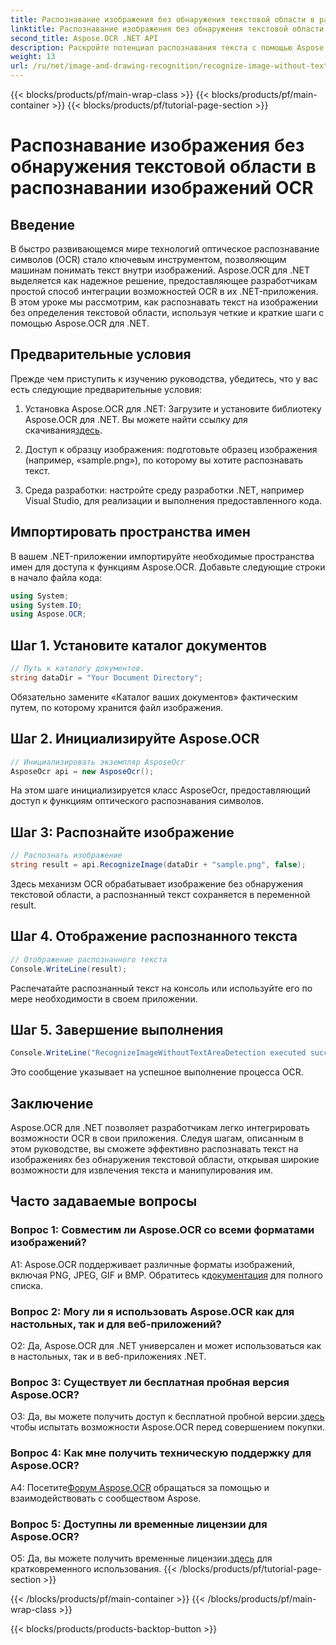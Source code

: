 ```yaml
---
title: Распознавание изображения без обнаружения текстовой области в распознавании изображений OCR
linktitle: Распознавание изображения без обнаружения текстовой области в распознавании изображений OCR
second_title: Aspose.OCR .NET API
description: Раскройте потенциал распознавания текста с помощью Aspose.OCR для .NET. Распознавайте текст с изображений без особых усилий.
weight: 13
url: /ru/net/image-and-drawing-recognition/recognize-image-without-text-area-detection/
---
```


{{< blocks/products/pf/main-wrap-class >}}
{{< blocks/products/pf/main-container >}}
{{< blocks/products/pf/tutorial-page-section >}}

# Распознавание изображения без обнаружения текстовой области в распознавании изображений OCR

## Введение

В быстро развивающемся мире технологий оптическое распознавание символов (OCR) стало ключевым инструментом, позволяющим машинам понимать текст внутри изображений. Aspose.OCR для .NET выделяется как надежное решение, предоставляющее разработчикам простой способ интеграции возможностей OCR в их .NET-приложения. В этом уроке мы рассмотрим, как распознавать текст на изображении без определения текстовой области, используя четкие и краткие шаги с помощью Aspose.OCR для .NET.

## Предварительные условия

Прежде чем приступить к изучению руководства, убедитесь, что у вас есть следующие предварительные условия:

1.  Установка Aspose.OCR для .NET: Загрузите и установите библиотеку Aspose.OCR для .NET. Вы можете найти ссылку для скачивания[здесь](https://releases.aspose.com/ocr/net/).

2. Доступ к образцу изображения: подготовьте образец изображения (например, «sample.png»), по которому вы хотите распознавать текст.

3. Среда разработки: настройте среду разработки .NET, например Visual Studio, для реализации и выполнения предоставленного кода.

## Импортировать пространства имен

В вашем .NET-приложении импортируйте необходимые пространства имен для доступа к функциям Aspose.OCR. Добавьте следующие строки в начало файла кода:

```csharp
using System;
using System.IO;
using Aspose.OCR;
```

## Шаг 1. Установите каталог документов

```csharp
// Путь к каталогу документов.
string dataDir = "Your Document Directory";
```

Обязательно замените «Каталог ваших документов» фактическим путем, по которому хранится файл изображения.

## Шаг 2. Инициализируйте Aspose.OCR

```csharp
// Инициализировать экземпляр AsposeOcr
AsposeOcr api = new AsposeOcr();
```

На этом шаге инициализируется класс AsposeOcr, предоставляющий доступ к функциям оптического распознавания символов.

## Шаг 3: Распознайте изображение

```csharp
// Распознать изображение
string result = api.RecognizeImage(dataDir + "sample.png", false);
```

Здесь механизм OCR обрабатывает изображение без обнаружения текстовой области, а распознанный текст сохраняется в переменной result.

## Шаг 4. Отображение распознанного текста

```csharp
// Отображение распознанного текста
Console.WriteLine(result);
```

Распечатайте распознанный текст на консоль или используйте его по мере необходимости в своем приложении.

## Шаг 5. Завершение выполнения

```csharp
Console.WriteLine("RecognizeImageWithoutTextAreaDetection executed successfully");
```

Это сообщение указывает на успешное выполнение процесса OCR.

## Заключение

Aspose.OCR для .NET позволяет разработчикам легко интегрировать возможности OCR в свои приложения. Следуя шагам, описанным в этом руководстве, вы сможете эффективно распознавать текст на изображениях без обнаружения текстовой области, открывая широкие возможности для извлечения текста и манипулирования им.

## Часто задаваемые вопросы

### Вопрос 1: Совместим ли Aspose.OCR со всеми форматами изображений?

 A1: Aspose.OCR поддерживает различные форматы изображений, включая PNG, JPEG, GIF и BMP. Обратитесь к[документация](https://reference.aspose.com/ocr/net/) для полного списка.

### Вопрос 2: Могу ли я использовать Aspose.OCR как для настольных, так и для веб-приложений?

О2: Да, Aspose.OCR для .NET универсален и может использоваться как в настольных, так и в веб-приложениях .NET.

### Вопрос 3: Существует ли бесплатная пробная версия Aspose.OCR?

 О3: Да, вы можете получить доступ к бесплатной пробной версии.[здесь](https://releases.aspose.com/) чтобы испытать возможности Aspose.OCR перед совершением покупки.

### Вопрос 4: Как мне получить техническую поддержку для Aspose.OCR?

 А4: Посетите[Форум Aspose.OCR](https://forum.aspose.com/c/ocr/16) обращаться за помощью и взаимодействовать с сообществом Aspose.

### Вопрос 5: Доступны ли временные лицензии для Aspose.OCR?

 О5: Да, вы можете получить временные лицензии.[здесь](https://purchase.aspose.com/temporary-license/) для кратковременного использования.
{{< /blocks/products/pf/tutorial-page-section >}}

{{< /blocks/products/pf/main-container >}}
{{< /blocks/products/pf/main-wrap-class >}}

{{< blocks/products/products-backtop-button >}}
